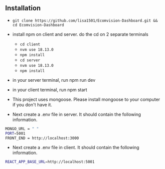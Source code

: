 ## Installation

- `git clone https://github.com/lisa1501/Ecomvision-Dashboard.git && cd Ecomvision-Dashboard`
- install npm on client and server.  do the cd on 2 separate terminals
  - `cd client`
  - `nvm use 18.13.0`
  - `npm install`
  - `cd server`
  - `nvm use 18.13.0`
  - `npm install`
 - in your server terminal, run npm run dev
 - in your client terminal, run npm start
- This project uses mongoose. Please install mongoose to your computer if you don't have it.

- Next create a .env file in server. It should contain the following information.
```bash
MONGO_URL = " "
PORT=5001
FRONT_END = http://localhost:3000
```
- Next create a .env file in client. It should contain the following information.
```bash
REACT_APP_BASE_URL=http://localhost:5001
```
## 
